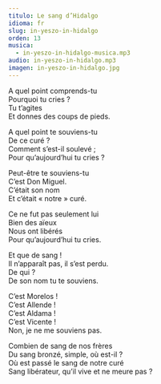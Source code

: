 ```yaml
---
titulo: Le sang d’Hidalgo
idioma: fr
slug: in-yeszo-in-hidalgo
orden: 13
musica: 
  - in-yeszo-in-hidalgo-musica.mp3
audio: in-yeszo-in-hidalgo.mp3
imagen: in-yeszo-in-hidalgo.jpg
---
```


A quel point comprends-tu<br>
Pourquoi tu cries ?<br>
Tu t’agites<br>
Et donnes des coups de pieds.<br>

A quel point te souviens-tu<br>
De ce curé ?<br>
Comment s’est-il soulevé ;<br>
Pour qu’aujourd’hui tu cries ?<br>

Peut-être te souviens-tu<br>
C’est Don Miguel.<br>
C’était son nom<br>
Et c’était « notre » curé.<br>

Ce ne fut pas seulement lui<br>
Bien des aïeux<br>
Nous ont libérés<br>
Pour qu’aujourd’hui tu cries.<br>

Et que de sang !<br>
Il n’apparaît pas, il s’est perdu.<br>
De qui ?<br>
De son nom tu te souviens.<br>

C’est Morelos !<br>
C’est Allende !<br>
C’est Aldama !<br>
C’est Vicente !<br>
Non, je ne me souviens pas.<br>

Combien de sang de nos frères<br>
Du sang bronzé, simple, où est-il ?<br>
Où est passé le sang de notre curé<br>
Sang libérateur, qu’il vive et ne meure pas ?<br>
